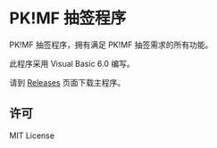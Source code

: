 # PK!MF 抽签程序

PK!MF 抽签程序，拥有满足 PK!MF 抽签需求的所有功能。

此程序采用 Visual Basic 6.0 编写。

请到 [Releases](https://github.com/MarioForeverCommunity/MWCup-Draw/releases) 页面下载主程序。

## 许可

MIT License